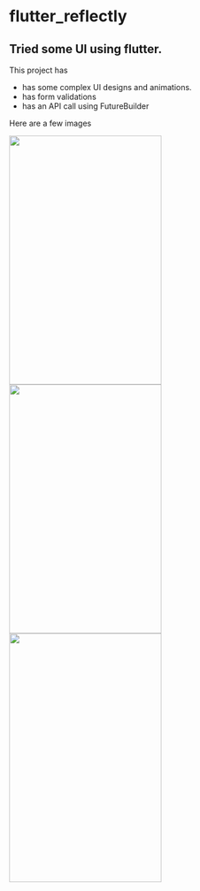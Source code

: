 # flutter_reflectly

## Tried some UI using flutter.

This project has 
 - has some complex UI designs and animations.
 - has form validations
 - has an API call using FutureBuilder

Here are a few images


<img src="https://github.com/shivamvk/Reflectly---Native-app-on-flutter/blob/v1.0/Screenshot_20181228-193810.jpg" height="450px" width="275px"> <img src="https://github.com/shivamvk/Reflectly---Native-app-on-flutter/blob/v1.0/Screenshot_20181228-193829.jpg" height="450px" width="275px"> <img src="https://github.com/shivamvk/Reflectly---Native-app-on-flutter/blob/v1.0/Screenshot_20181228-193844.jpg" height="450px" width="275px">
